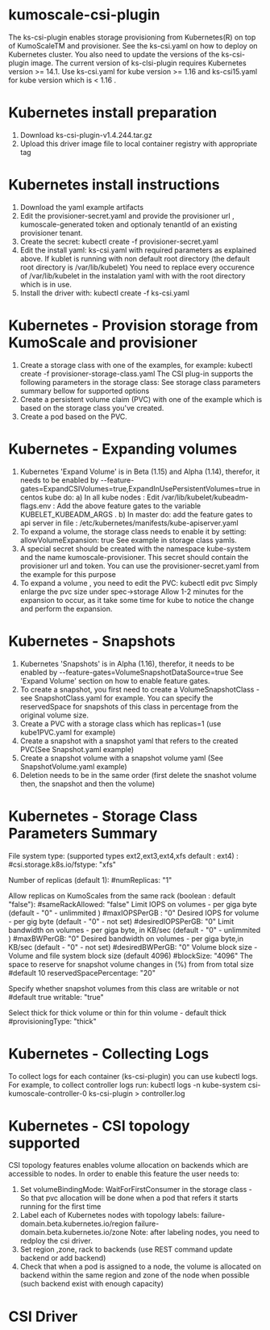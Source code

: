 # kumoscale-csi-plugin

The ks-csi-plugin enables storage provisioning from Kubernetes(R) on top of KumoScaleTM and provisioner.
See the ks-csi.yaml on how to deploy on Kubernetes cluster.
You also need to update the versions of the ks-csi-plugin image.
The current version of ks-clsi-plugin requires Kubernetes version >= 14.1.
Use ks-csi.yaml for kube version >= 1.16 and ks-csi15.yaml for kube version which is < 1.16 .

# Kubernetes install preparation

1) Download ks-csi-plugin-v1.4.244.tar.gz
2) Upload this driver image file to local container registry with appropriate tag

# Kubernetes install instructions

1) Download the yaml example artifacts
2) Edit the provisioner-secret.yaml and provide the provisioner url , kumoscale-generated token and optionaly tenantId of an existing provisioner tenant.
3) Create the secret:
    kubectl create -f provisioner-secret.yaml
4) Edit the install yaml: ks-csi.yaml with required parameters as explained above.
  If kublet is running with non default root directory (the default root directory is /var/lib/kubelet)
  You need to replace every occurence of /var/lib/kubelet in the instalation yaml with with the root directory which is in use.
5) Install the driver with:
    kubectl create -f ks-csi.yaml

# Kubernetes - Provision storage from KumoScale and provisioner

1) Create a storage class with one of the examples, for example:
    kubectl create -f provisioner-storage-class.yaml
    The CSI plug-in supports the following parameters in the storage class:
    See storage class parameters summary bellow for supported options
2) Create a  persistent volume claim (PVC) with one of the example which is based on the storage class you've created.
3) Create a pod based on the PVC.

# Kubernetes - Expanding volumes

1) Kubernetes 'Expand Volume' is in Beta (1.15) and Alpha (1.14), therefor, it needs to be enabled by
  --feature-gates=ExpandCSIVolumes=true,ExpandInUsePersistentVolumes=true 
  in centos kube  do:
    a) In all kube nodes : Edit /var/lib/kubelet/kubeadm-flags.env :
    Add the above feature gates to the variable KUBELET_KUBEADM_ARGS .
    b) In master do:
    add the feature gates to api server in file : /etc/kubernetes/manifests/kube-apiserver.yaml
2) To expand a volume, the storage class needs to enable it by setting:
  allowVolumeExpansion: true 
  See example in storage class yamls.
3) A special secret should be created with the namespace kube-system and the name kumoscale-provisioner.
  This secret should contain the provisioner url and token.
  You can use the provisioner-secret.yaml from the example for this purpose
4) To expand a volume , you need to edit the PVC:
  kubectl edit pvc <pvc name>
  Simply enlarge the pvc size under spec->storage
  Allow 1-2 minutes for the expansion to occur, as it take some time for kube to notice the change and
  perform the expansion.

# Kubernetes - Snapshots

1) Kubernetes 'Snapshots' is in Alpha (1.16), therefor, it needs to be enabled by
  --feature-gates=VolumeSnapshotDataSource=true
  See 'Expand Volume' section on how to enable feature gates.
2) To create a snapshot, you first need to create a VolumeSnapshotClass - see SnapshotClass.yaml for example.
  You can specify the reservedSpace for snapshots of this class in percentage from the original volume size.
3) Create a PVC with a storage class which has replicas=1 (use kube1PVC.yaml for example)
4) Create a snapshot with a snapshot yaml that refers to the created PVC(See Snapshot.yaml example)
5) Create a snapshot volume with a snapshot volume yaml (See SnapshotVolume.yaml example)
6) Deletion needs to be in the same order (first delete the snashot volume then, the snapshot and then the volume)

# Kubernetes - Storage Class Parameters Summary

  File system type: (supported types ext2,ext3,ext4,xfs default : ext4) :
  #csi.storage.k8s.io/fstype: "xfs"
  
  Number of replicas (default 1):
  #numReplicas: "1"
  
  Allow replicas on KumoScales from the same rack (boolean : default "false"):
  #sameRackAllowed: "false"
  Limit IOPS on volumes - per giga byte (default - "0" - unlimmited )
  #maxIOPSPerGB : "0"
  Desired IOPS for volume - per gig byte (default - "0" - not set)
  #desiredIOPSPerGB: "0"
  Limit bandwidth on volumes - per giga byte, in KB/sec (default - "0" - unlimmited )
  #maxBWPerGB: "0"
  Desired bandwidth on volumes - per giga byte,in KB/sec (default - "0" - not set)
  #desiredBWPerGB: "0"
  Volume block size - Volume and file system block size (default 4096)
  #blockSize: "4096"
  The space to reserve for snapshot volume changes in (%) from from total size
  #default 10
  reservedSpacePercentage: "20"   
  
  Specify whether snapshot volumes from this class are writable or not
  #default true
  writable: "true"
  
  Select thick for thick volume or thin for thin volume - default thick
  #provisioningType: "thick"

# Kubernetes - Collecting Logs

  To collect logs for each container (ks-csi-plugin) you can use kubectl logs.
  For example, to collect controller logs run:
        kubectl logs -n kube-system csi-kumoscale-controller-0 ks-csi-plugin > controller.log

# Kubernetes - CSI topology supported

CSI topology features enables volume allocation on backends which are accessible to nodes.
In order to enable this feature the user needs to:
1) Set volumeBindingMode: WaitForFirstConsumer in the storage class -
So that pvc allocation will be done when a pod that refers it starts running for the first time
2) Label each of Kubernetes nodes with topology labels:
    failure-domain.beta.kubernetes.io/region
    failure-domain.beta.kubernetes.io/zone
  Note: after labeling nodes, you need to redploy the csi driver.
3) Set  region ,zone, rack to backends (use REST command update backend or add backend)
4) Check that when a pod is assigned to a node, the volume is allocated on backend within the same region and zone of the
node when possible (such backend exist with enough capacity)

# CSI Driver
